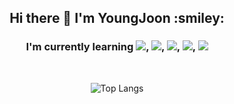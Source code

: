 <div align=center>
  <h2> Hi there 👋 I'm YoungJoon :smiley:</h2>

<h3>I'm currently learning <img src="https://img.shields.io/badge/MySQL-4479A1?style=flat&logo=mysql&logoColor=white"/>, <img src="https://img.shields.io/badge/JavaScript-F7DF1E?style=flat&logo=JavaScript&logoColor=white"/>, <img src="https://img.shields.io/badge/JAVA-007396?style=flat&logo=java&logoColor=white"/>, <img src="https://img.shields.io/badge/kotlin-F7DF1E?style=flat&logo=kotlin&logoColor=blue"/>, <img src="https://img.shields.io/badge/aws-232F3E?style=flat&logo=aws&logoColor=white"></h3>
<br>
  
![Top Langs](https://github-readme-stats.vercel.app/api/top-langs/?username=YYJ0311&layout=compact)

</div>


  <!--
**YYJ0311/YYJ0311** is a ✨ _special_ ✨ repository because its `README.md` (this file) appears on your GitHub profile.

Here are some ideas to get you started:

- 🔭 I’m currently working on ...
- 🌱 I’m currently learning ...
- 👯 I’m looking to collaborate on ...
- 🤔 I’m looking for help with ...
- 💬 Ask me about ...
- 📫 How to reach me: ...
- 😄 Pronouns: ...
- ⚡ Fun fact: ...
-->

